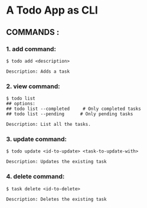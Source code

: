 # A Todo App as CLI

## COMMANDS :
### 1. add command:  
    $ todo add <description>

    Description: Adds a task

### 2. view command: 
    $ todo list
    ## options:
    ## todo list --completed     # Only completed tasks
    ## todo list --pending      # Only pending tasks

    Description: List all the tasks.

### 3. update command: 
    $ todo update <id-to-update> <task-to-update-with>

    Description: Updates the existing task

### 4. delete command: 
    $ task delete <id-to-delete>

    Description: Deletes the existing task
